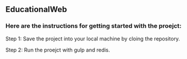 ## EducationalWeb

### Here are the instructions for getting started with the proejct:

Step 1: Save the project into your local machine by cloing the repository. 

Step 2: Run the proejct with gulp and redis.
